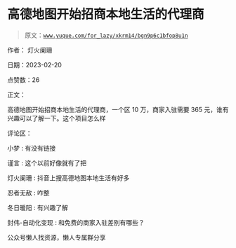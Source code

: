 # 高德地图开始招商本地生活的代理商

> 原文：[`www.yuque.com/for_lazy/xkrm14/bgn9p6c1bfop8u1n`](https://www.yuque.com/for_lazy/xkrm14/bgn9p6c1bfop8u1n)



作者： 灯火阑珊



日期：2023-02-20



点赞数：26

<ne-card data-card-name="hr" data-card-type="block" id="oYP5w" data-event-boundary="card">

正文：



高德地图开始招商本地生活的代理商，一个区 10 万，商家入驻需要 365 元，谁有兴趣可以了解一下。这个项目怎么样

<ne-card data-card-name="hr" data-card-type="block" id="IhzYk" data-event-boundary="card">

评论区：



小梦 : 有没有链接



谨言 : 这个以前好像就有了把



灯火阑珊 : 抖音上搜高德地图本地生活有好多



忍者无敌 : 咋整



冬日暖阳 : 有兴趣了解



封伟-自动化变现 : 和免费的商家入驻差别有哪些？

<ne-card data-card-name="hr" data-card-type="block" id="GHnEc" data-event-boundary="card">

公众号懒人找资源，懒人专属群分享

</ne-card></ne-card></ne-card>